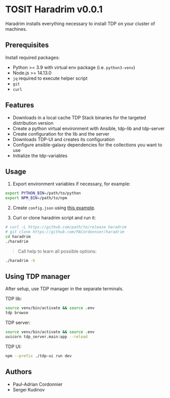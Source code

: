 
# TOSIT Haradrim v0.0.1

Haradrim installs everything necessary to install TDP on your cluster of machines.

## Prerequisites

Install required packages:

- Python >= 3.9 with virtual env package (i.e. `python3-venv`)
- Node.js >= 14.13.0
- `jq` required to execute helper script
- `git`
- `curl`

## Features

- Downloads in a local cache TDP Stack binaries for the targeted distribution version
- Create a python virtual environment with Ansible, tdp-lib and tdp-server
- Create configuration for the lib and the server
- Downloads TDP-UI and creates its configuration
- Configure ansible-galaxy dependencies for the collections you want to use
- Initialize the tdp-variables

## Usage

1. Export environment variables if necessary, for example:

```bash
export PYTHON_BIN=/path/to/python
export NPM_BIN=/path/to/npm
```

2. Create `config.json` using [this example](config.example.json).

3. Curl or clone haradrim script and run it:

```bash
# curl -L https://github.com/path/to/release haradrim
# git clone https://github.com/PACordonnier/haradrim
cd haradrim
./haradrim
```

> Call help to learn all possible options:
  ```bash
  ./haradrim -h
  ```

## Using TDP manager

After setup, use TDP manager in the separate terminals.

TDP lib:

```bash
source venv/bin/activate && source .env
tdp browse
```

TDP server:

```bash
source venv/bin/activate && source .env
uvicorn tdp_server.main:app --reload
```

TDP UI:

```bash
npm --prefix ./tdp-ui run dev
```

## Authors

- Paul-Adrian Cordonnier
- Sergei Kudinov